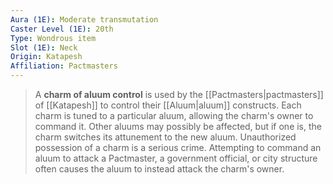 ```yaml
---
Aura (1E): Moderate transmutation
Caster Level (1E): 20th
Type: Wondrous item
Slot (1E): Neck
Origin: Katapesh
Affiliation: Pactmasters
---
```


> A **charm of aluum control** is used by the [[Pactmasters|pactmasters]] of [[Katapesh]] to control their [[Aluum|aluum]] constructs. Each charm is tuned to a particular aluum, allowing the charm's owner to command it. Other aluums may possibly be affected, but if one is, the charm switches its attunement to the new aluum. Unauthorized possession of a charm is a serious crime. Attempting to command an aluum to attack a Pactmaster, a government official, or city structure often causes the aluum to instead attack the charm's owner.







